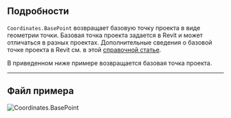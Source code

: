 ## Подробности
`Coordinates.BasePoint` возвращает базовую точку проекта в виде геометрии точки. Базовая точка проекта задается в Revit и может отличаться в разных проектах. Дополнительные сведения о базовой точке проекта в Revit см. в этой [справочной статье](https://help.autodesk.com/view/RVT/2025/RUS/?guid=GUID-30D76259-CC67-4498-B06B-91F7517F9B65).

В приведенном ниже примере возвращается базовая точка проекта.

___
## Файл примера

![Coordinates.BasePoint](./Revit.Elements.Coordinates.BasePoint_img.jpg)
